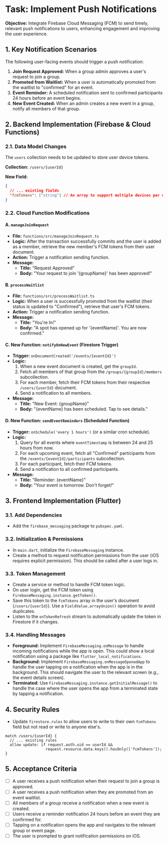 # Task: Implement Push Notifications

**Objective:** Integrate Firebase Cloud Messaging (FCM) to send timely, relevant push notifications to users, enhancing engagement and improving the user experience.

## 1. Key Notification Scenarios

The following user-facing events should trigger a push notification:

1.  **Join Request Approved:** When a group admin approves a user's request to join a group.
2.  **Promoted from Waitlist:** When a user is automatically promoted from the waitlist to "confirmed" for an event.
3.  **Event Reminder:** A scheduled notification sent to confirmed participants 24 hours before an event begins.
4.  **New Event Created:** When an admin creates a new event in a group, notify all members of that group.

## 2. Backend Implementation (Firebase & Cloud Functions)

### 2.1. Data Model Changes

The `users` collection needs to be updated to store user device tokens.

**Collection:** `/users/{userId}`

**New Field:**
```json
{
  // ... existing fields
  "fcmTokens": ["string"] // An array to support multiple devices per user
}
```

### 2.2. Cloud Function Modifications

#### A. `manageJoinRequest`
-   **File:** `functions/src/manageJoinRequest.ts`
-   **Logic:** After the transaction successfully commits and the user is added as a member, retrieve the new member's FCM tokens from their user document.
-   **Action:** Trigger a notification sending function.
-   **Message:**
    -   **Title:** "Request Approved"
    -   **Body:** "Your request to join '{groupName}' has been approved!"

#### B. `processWaitlist`
-   **File:** `functions/src/processWaitlist.ts`
-   **Logic:** When a user is successfully promoted from the waitlist (their status is updated to "Confirmed"), retrieve that user's FCM tokens.
-   **Action:** Trigger a notification sending function.
-   **Message:**
    -   **Title:** "You're In!"
    -   **Body:** "A spot has opened up for '{eventName}'. You are now confirmed."

#### C. New Function: `notifyOnNewEvent` (Firestore Trigger)
-   **Trigger:** `onDocumentCreated('/events/{eventId}')`
-   **Logic:**
    1.  When a new event document is created, get the `groupId`.
    2.  Fetch all members of that group from the `/groups/{groupId}/members` subcollection.
    3.  For each member, fetch their FCM tokens from their respective `/users/{userId}` document.
    4.  Send a notification to all members.
-   **Message:**
    -   **Title:** "New Event: {groupName}"
    -   **Body:** "{eventName} has been scheduled. Tap to see details."

#### D. New Function: `sendEventReminders` (Scheduled Function)
-   **Trigger:** `onSchedule('every 1 hours')` (or a similar cron schedule).
-   **Logic:**
    1.  Query for all events where `eventTimestamp` is between 24 and 25 hours from now.
    2.  For each upcoming event, fetch all "Confirmed" participants from the `/events/{eventId}/participants` subcollection.
    3.  For each participant, fetch their FCM tokens.
    4.  Send a notification to all confirmed participants.
-   **Message:**
    -   **Title:** "Reminder: {eventName}"
    -   **Body:** "Your event is tomorrow. Don't forget!"

## 3. Frontend Implementation (Flutter)

### 3.1. Add Dependencies
-   Add the `firebase_messaging` package to `pubspec.yaml`.

### 3.2. Initialization & Permissions
-   In `main.dart`, initialize the `FirebaseMessaging` instance.
-   Create a method to request notification permissions from the user (iOS requires explicit permission). This should be called after a user logs in.

### 3.3. Token Management
-   Create a service or method to handle FCM token logic.
-   On user login, get the FCM token using `FirebaseMessaging.instance.getToken()`.
-   Save this token to the `fcmTokens` array in the user's document (`/users/{userId}`). Use a `FieldValue.arrayUnion()` operation to avoid duplicates.
-   Listen to the `onTokenRefresh` stream to automatically update the token in Firestore if it changes.

### 3.4. Handling Messages
-   **Foreground:** Implement `FirebaseMessaging.onMessage` to handle incoming notifications while the app is open. This could show a local notification using a package like `flutter_local_notifications`.
-   **Background:** Implement `FirebaseMessaging.onMessageOpenedApp` to handle the user tapping on a notification when the app is in the background. This should navigate the user to the relevant screen (e.g., the event details screen).
-   **Terminated:** Use `FirebaseMessaging.instance.getInitialMessage()` to handle the case where the user opens the app from a terminated state by tapping a notification.

## 4. Security Rules
-   Update `firestore.rules` to allow users to write to their own `fcmTokens` field but not read or write to anyone else's.

```
match /users/{userId} {
  // ... existing rules
  allow update: if request.auth.uid == userId &&
                  request.resource.data.keys().hasOnly(['fcmTokens']);
}
```

## 5. Acceptance Criteria
-   [ ] A user receives a push notification when their request to join a group is approved.
-   [ ] A user receives a push notification when they are promoted from an event waitlist.
-   [ ] All members of a group receive a notification when a new event is created.
-   [ ] Users receive a reminder notification 24 hours before an event they are confirmed for.
-   [ ] Tapping on a notification opens the app and navigates to the relevant group or event page.
-   [ ] The user is prompted to grant notification permissions on iOS.
